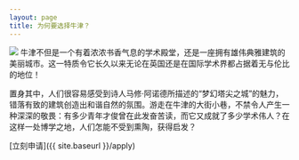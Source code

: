 ```yaml
---
layout: page
title: 为何要选择牛津？
---
```


![](https://dl.dropboxusercontent.com/u/516841/GlobalME/ox2.jpg)
牛津不但是一个有着浓浓书香气息的学术殿堂，还是一座拥有雄伟典雅建筑的美丽城市。这一特质令它长久以来无论在英国还是在国际学术界都占据着无与伦比的地位！

置身其中，人们很容易感受到诗人马修·阿诺德所描述的“梦幻塔尖之城”的魅力，错落有致的建筑创造出和谐自然的氛围。游走在牛津的大街小巷，不禁令人产生一种深深的敬畏：有多少青年才俊曾在此发奋苦读，而它又成就了多少学术伟人？在这样一处博学之地，人们怎能不受到熏陶，获得启发？


[立刻申请]({{ site.baseurl }}/apply)
